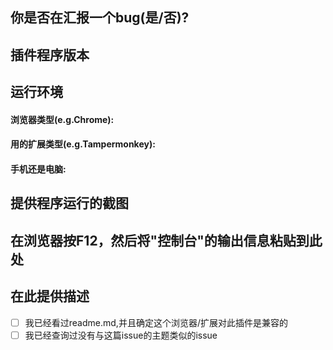 ## 你是否在汇报一个bug(是/否)?

## 插件程序版本

## 运行环境
#### 浏览器类型(e.g.Chrome):
#### 用的扩展类型(e.g.Tampermonkey):
#### 手机还是电脑:

## 提供程序运行的截图

## 在浏览器按F12，然后将"控制台"的输出信息粘贴到此处

## 在此提供描述


- [ ] 我已经看过readme.md,并且确定这个浏览器/扩展对此插件是兼容的<br>
- [ ] 我已经查询过没有与这篇issue的主题类似的issue
